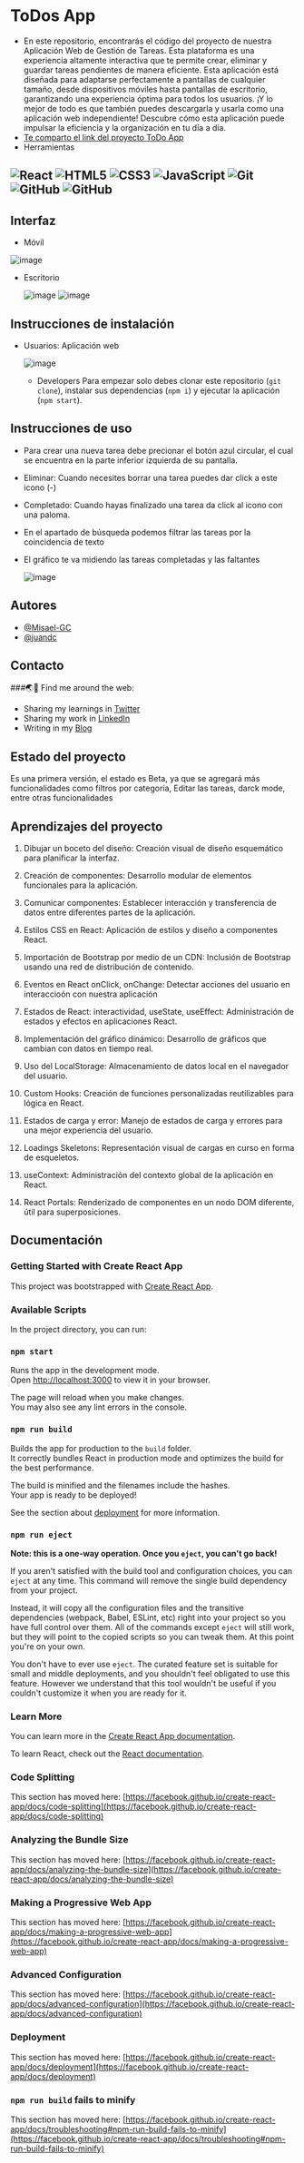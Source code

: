 # ToDos App
- En este repositorio, encontrarás el código del proyecto de nuestra Aplicación Web de Gestión de Tareas. Esta plataforma es una experiencia altamente interactiva que te permite crear, eliminar y guardar tareas pendientes de manera eficiente. Esta aplicación está diseñada para adaptarse perfectamente a pantallas de cualquier tamaño, desde dispositivos móviles hasta pantallas de escritorio, garantizando una experiencia óptima para todos los usuarios. ¡Y lo mejor de todo es que también puedes descargarla y usarla como una aplicación web independiente! Descubre cómo esta aplicación puede impulsar la eficiencia y la organización en tu día a día.
- [Te comparto el link del proyecto ToDo App](https://misael-gc.github.io/curso-react-intro/)
- Herramientas
  
 ![React](https://img.shields.io/badge/React-20232A?style=for-the-badge&logo=react&logoColor=61DAFB)
 ![HTML5](https://img.shields.io/badge/HTML5-E34F26?style=for-the-badge&logo=html5&logoColor=white)
 ![CSS3](https://img.shields.io/badge/CSS3-1572B6?style=for-the-badge&logo=css3&logoColor=white)
 ![JavaScript](https://img.shields.io/badge/JavaScript-323330?style=for-the-badge&logo=javascript&logoColor=F7DF1E)
 ![Git](https://img.shields.io/badge/GIT-E44C30?style=for-the-badge&logo=git&logoColor=white)
 ![GitHub](https://img.shields.io/badge/GitHub%20Pages-222222?style=for-the-badge&logo=GitHub%20Pages&logoColor=white)
 ![GitHub](https://img.shields.io/badge/GitHub-100000?style=for-the-badge&logo=github&logoColor=white)
- 

## Interfaz
- Móvil

 ![image](https://pbs.twimg.com/media/F-CgMBpaEAAk4rF?format=png&name=900x900)
- Escritorio

  ![image](https://pbs.twimg.com/media/F-CgQyPaAAAWnpR?format=jpg&name=large)
  ![image](https://pbs.twimg.com/media/F-CgO7Xa0AAmkfQ?format=jpg&name=large)
  
## Instrucciones de instalación
- Usuarios: Aplicación web
  
   ![image](https://pbs.twimg.com/media/F-CrlqUaIAAw9cR?format=jpg&name=large)

  - Developers
    Para empezar solo debes clonar este repositorio (`git clone`), instalar sus dependencias (`npm i`) y ejecutar la aplicación (`npm start`).
    
## Instrucciones de uso
- Para crear una nueva tarea debe precionar el botón azul circular, el cual se encuentra en la parte inferior izquierda de su pantalla.
- Eliminar: Cuando necesites borrar una tarea puedes dar click a este icono (-)
- Completado: Cuando hayas finalizado una tarea da click al icono con una paloma.
- En el apartado de búsqueda podemos filtrar las tareas por la coincidencia de texto
- El gráfico te va midiendo las tareas completadas y las faltantes


  ![image](https://pbs.twimg.com/media/F-CuaKyaYAAXhtV?format=png&name=small)

## Autores
- [@Misael-GC](https://github.com/Misael-GC)
- [@juandc](https://github.com/juandc)

## Contacto
###🌏🔭  Find me  around the web:
* Sharing my learnings in [Twitter](https://twitter.com/MisaelG51069440)
* Sharing my work in [LinkedIn](https://www.linkedin.com/in/misael-g%C3%B3mez-cuautle-5976491b9/)
* Writing in my [Blog](https://misael-gmez-cuautle.super.site/)

## Estado del proyecto
Es una primera versión, el estado es Beta, ya que se agregará más funcionalidades como filtros por categoría, Editar las tareas, darck mode, entre otras funcionalidades

## Aprendizajes del proyecto
1. Dibujar un boceto del diseño: Creación visual de diseño esquemático para planificar la interfaz.

2. Creación de componentes: Desarrollo modular de elementos funcionales para la aplicación.

3. Comunicar componentes: Establecer interacción y transferencia de datos entre diferentes partes de la aplicación.

4. Estilos CSS en React: Aplicación de estilos y diseño a componentes React.

5. Importación de Bootstrap por medio de un CDN: Inclusión de Bootstrap usando una red de distribución de contenido.

6. Eventos en React onClick, onChange: Detectar acciones del usuario en interaccioón con nuestra aplicación

7. Estados de React: interactividad, useState, useEffect: Administración de estados y efectos en aplicaciones React.

8. Implementación del gráfico dinámico: Desarrollo de gráficos que cambian con datos en tiempo real.

9. Uso del LocalStorage: Almacenamiento de datos local en el navegador del usuario.

10. Custom Hooks: Creación de funciones personalizadas reutilizables para lógica en React.

11. Estados de carga y error: Manejo de estados de carga y errores para una mejor experiencia del usuario.

12. Loadings Skeletons: Representación visual de cargas en curso en forma de esqueletos.

13. useContext: Administración del contexto global de la aplicación en React.

14. React Portals: Renderizado de componentes en un nodo DOM diferente, útil para superposiciones.
 


## Documentación
### Getting Started with Create React App

This project was bootstrapped with [Create React App](https://github.com/facebook/create-react-app).

### Available Scripts

In the project directory, you can run:

### `npm start`

Runs the app in the development mode.\
Open [http://localhost:3000](http://localhost:3000) to view it in your browser.

The page will reload when you make changes.\
You may also see any lint errors in the console.

### `npm run build`

Builds the app for production to the `build` folder.\
It correctly bundles React in production mode and optimizes the build for the best performance.

The build is minified and the filenames include the hashes.\
Your app is ready to be deployed!

See the section about [deployment](https://facebook.github.io/create-react-app/docs/deployment) for more information.

### `npm run eject`

**Note: this is a one-way operation. Once you `eject`, you can't go back!**

If you aren't satisfied with the build tool and configuration choices, you can `eject` at any time. This command will remove the single build dependency from your project.

Instead, it will copy all the configuration files and the transitive dependencies (webpack, Babel, ESLint, etc) right into your project so you have full control over them. All of the commands except `eject` will still work, but they will point to the copied scripts so you can tweak them. At this point you're on your own.

You don't have to ever use `eject`. The curated feature set is suitable for small and middle deployments, and you shouldn't feel obligated to use this feature. However we understand that this tool wouldn't be useful if you couldn't customize it when you are ready for it.

### Learn More

You can learn more in the [Create React App documentation](https://facebook.github.io/create-react-app/docs/getting-started).

To learn React, check out the [React documentation](https://reactjs.org/).

### Code Splitting

This section has moved here: [https://facebook.github.io/create-react-app/docs/code-splitting](https://facebook.github.io/create-react-app/docs/code-splitting)

### Analyzing the Bundle Size

This section has moved here: [https://facebook.github.io/create-react-app/docs/analyzing-the-bundle-size](https://facebook.github.io/create-react-app/docs/analyzing-the-bundle-size)

### Making a Progressive Web App

This section has moved here: [https://facebook.github.io/create-react-app/docs/making-a-progressive-web-app](https://facebook.github.io/create-react-app/docs/making-a-progressive-web-app)

### Advanced Configuration

This section has moved here: [https://facebook.github.io/create-react-app/docs/advanced-configuration](https://facebook.github.io/create-react-app/docs/advanced-configuration)

### Deployment

This section has moved here: [https://facebook.github.io/create-react-app/docs/deployment](https://facebook.github.io/create-react-app/docs/deployment)

### `npm run build` fails to minify

This section has moved here: [https://facebook.github.io/create-react-app/docs/troubleshooting#npm-run-build-fails-to-minify](https://facebook.github.io/create-react-app/docs/troubleshooting#npm-run-build-fails-to-minify)
